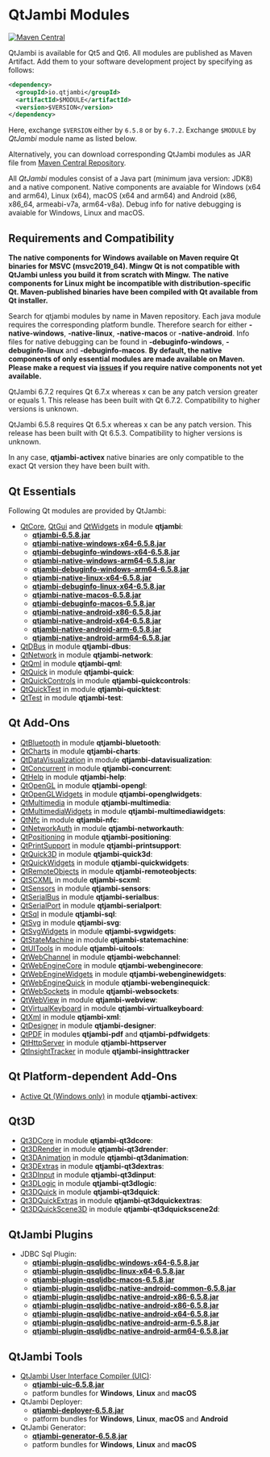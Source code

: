 # QtJambi Modules

[![Maven Central](https://maven-badges.herokuapp.com/maven-central/io.qtjambi/qtjambi/badge.svg)](https://search.maven.org/artifact/io.qtjambi/qtjambi)

QtJambi is available for Qt5 and Qt6. All modules are published as Maven Artifact. Add them to your software development project by specifying as follows:

```xml
<dependency>
  <groupId>io.qtjambi</groupId>
  <artifactId>$MODULE</artifactId>
  <version>$VERSION</version>
</dependency>
```
Here, exchange `$VERSION` either by `6.5.8` or by `6.7.2`. Exchange `$MODULE` by *QtJambi* module name as listed below.

Alternatively, you can download corresponding QtJambi modules as JAR file from [Maven Central Repository](https://search.maven.org/search?q=io.qtjambi).

All *QtJambi* modules consist of a Java part (minimum java version: JDK8) and a native component. 
Native components are avaiable for Windows (x64 and arm64), Linux (x64), macOS (x64 and arm64) and Android (x86, x86_64, armeabi-v7a, arm64-v8a). 
Debug info for native debugging is avaiable for Windows, Linux and macOS.

## Requirements and Compatibility

**The native components for Windows available on Maven require Qt binaries for MSVC (msvc2019_64). Mingw Qt is not compatible with QtJambi unless you build it from scratch with Mingw.**
**The native components for Linux might be incompatible with distribution-specific Qt. Maven-published binaries have been compiled with Qt available from Qt installer.**

Search for qtjambi modules by name in Maven repository. Each java module requires the corresponding platform bundle. Therefore search for either 
**<module>-native-windows**, **<module>-native-linux**, **<module>-native-macos** or **<module>-native-android**. 
Info files for native debugging can be found in **<module>-debuginfo-windows**, **<module>-debuginfo-linux** and **<module>-debuginfo-macos**.
**By default, the native components of only essential modules are made available on Maven. Please make a request via [issues](/../../issues) if you require native components not yet available.**

QtJambi 6.7.2 requires Qt 6.7.x whereas x can be any patch version greater or equals 1.
This release has been built with Qt 6.7.2. Compatibility to higher versions is unknown.

QtJambi 6.5.8 requires Qt 6.5.x whereas x can be any patch version.
This release has been built with Qt 6.5.3. Compatibility to higher versions is unknown.

In any case, **qtjambi-activex** native binaries are only compatible to the exact Qt version they have been built with.

## Qt Essentials

Following Qt modules are provided by QtJambi:

* [QtCore](https://doc.qt.io/qt-6/qtcore-index.html), [QtGui](https://doc.qt.io/qt-6/qtgui-index.html) and [QtWidgets](https://doc.qt.io/qt-6/qtwidgets-index.html) in module **qtjambi**:
    * [**qtjambi-6.5.8.jar**](https://search.maven.org/artifact/io.qtjambi/qtjambi/6.5.8/jar)
    * [**qtjambi-native-windows-x64-6.5.8.jar**](https://search.maven.org/artifact/io.qtjambi/qtjambi-native-windows-x64/6.5.8/jar)
    * [**qtjambi-debuginfo-windows-x64-6.5.8.jar**](https://search.maven.org/artifact/io.qtjambi/qtjambi-debuginfo-windows-x64/6.5.8/jar)
    * [**qtjambi-native-windows-arm64-6.5.8.jar**](https://search.maven.org/artifact/io.qtjambi/qtjambi-native-windows-arm64/6.5.8/jar)
    * [**qtjambi-debuginfo-windows-arm64-6.5.8.jar**](https://search.maven.org/artifact/io.qtjambi/qtjambi-debuginfo-windows-arm64/6.5.8/jar)
    * [**qtjambi-native-linux-x64-6.5.8.jar**](https://search.maven.org/artifact/io.qtjambi/qtjambi-native-linux-x64/6.5.8/jar)
    * [**qtjambi-debuginfo-linux-x64-6.5.8.jar**](https://search.maven.org/artifact/io.qtjambi/qtjambi-debuginfo-linux-x64/6.5.8/jar)
    * [**qtjambi-native-macos-6.5.8.jar**](https://search.maven.org/artifact/io.qtjambi/qtjambi-native-macos/6.5.8/jar)
    * [**qtjambi-debuginfo-macos-6.5.8.jar**](https://search.maven.org/artifact/io.qtjambi/qtjambi-debuginfo-macos/6.5.8/jar)
    * [**qtjambi-native-android-x86-6.5.8.jar**](https://search.maven.org/artifact/io.qtjambi/qtjambi-native-android-x86/6.5.8/jar)
    * [**qtjambi-native-android-x64-6.5.8.jar**](https://search.maven.org/artifact/io.qtjambi/qtjambi-native-android-x64/6.5.8/jar)
    * [**qtjambi-native-android-arm-6.5.8.jar**](https://search.maven.org/artifact/io.qtjambi/qtjambi-native-android-arm/6.5.8/jar)
    * [**qtjambi-native-android-arm64-6.5.8.jar**](https://search.maven.org/artifact/io.qtjambi/qtjambi-native-android-arm64/6.5.8/jar)
* [QtDBus](https://doc.qt.io/qt-6/qtdbus-index.html) in module **qtjambi-dbus**:
* [QtNetwork](https://doc.qt.io/qt-6/qtnetwork-index.html) in module **qtjambi-network**:
* [QtQml](https://doc.qt.io/qt-6/qtqml-index.html) in module **qtjambi-qml**:
* [QtQuick](https://doc.qt.io/qt-6/qtquick-index.html) in module **qtjambi-quick**:
* [QtQuickControls](https://doc.qt.io/qt-6/qtquickcontrols-index.html) in module **qtjambi-quickcontrols**:
* [QtQuickTest](https://doc.qt.io/qt-6/qtquicktest-index.html) in module **qtjambi-quicktest**:
* [QtTest](https://doc.qt.io/qt-6/qttest-index.html) in module **qtjambi-test**:

## Qt Add-Ons

* [QtBluetooth](https://doc.qt.io/qt-6/qtbluetooth-index.html) in module **qtjambi-bluetooth**:
* [QtCharts](https://doc.qt.io/qt-6/qtcharts-index.html) in module **qtjambi-charts**:
* [QtDataVisualization](https://doc.qt.io/qt-6/qtdatavisualization-index.html) in module **qtjambi-datavisualization**:
* [QtConcurrent](https://doc.qt.io/qt-6/qtconcurrent-index.html) in module **qtjambi-concurrent**:
* [QtHelp](https://doc.qt.io/qt-6/qthelp-index.html) in module **qtjambi-help**:
* [QtOpenGL](https://doc.qt.io/qt-6/qtopengl-index.html) in module **qtjambi-opengl**:
* [QtOpenGLWidgets](https://doc.qt.io/qt-6/qtopenglwidgets-module.html) in module **qtjambi-openglwidgets**:
* [QtMultimedia](https://doc.qt.io/qt-6/qtmultimedia-index.html) in module **qtjambi-multimedia**:
* [QtMultimediaWidgets](https://doc.qt.io/qt-6/qtmultimedia-index.html) in module **qtjambi-multimediawidgets**:
* [QtNfc](https://doc.qt.io/qt-6/qtnfc-index.html) in module **qtjambi-nfc**:
* [QtNetworkAuth](https://doc.qt.io/qt-6/qtnetworkauth-index.html) in module **qtjambi-networkauth**:
* [QtPositioning](https://doc.qt.io/qt-6/qtpositioning-index.html) in module **qtjambi-positioning**:
* [QtPrintSupport](https://doc.qt.io/qt-6/qtprintsupport-index.html) in module **qtjambi-printsupport**:
* [QtQuick3D](https://doc.qt.io/qt-6/qtquick3d-index.html) in module **qtjambi-quick3d**:
* [QtQuickWidgets](https://doc.qt.io/qt-6/qtquickwidgets-module.html) in module **qtjambi-quickwidgets**:
* [QtRemoteObjects](https://doc.qt.io/qt-6/qtremoteobjects-module.html) in module **qtjambi-remoteobjects**:
* [QtSCXML](https://doc.qt.io/qt-6/qtscxml-index.html) in module **qtjambi-scxml**:
* [QtSensors](https://doc.qt.io/qt-6/qtsensors-index.html) in module **qtjambi-sensors**:
* [QtSerialBus](https://doc.qt.io/qt-6/qtserialbus-index.html) in module **qtjambi-serialbus**:
* [QtSerialPort](https://doc.qt.io/qt-6/qtserialport-index.html) in module **qtjambi-serialport**:
* [QtSql](https://doc.qt.io/qt-6/qtsql-index.html) in module **qtjambi-sql**:
* [QtSvg](https://doc.qt.io/qt-6/qtsvg-index.html) in module **qtjambi-svg**:
* [QtSvgWidgets](https://doc.qt.io/qt-6/qtsvg-index.html) in module **qtjambi-svgwidgets**:
* [QtStateMachine](https://doc.qt.io/qt-6/qtstatemachine-index.html) in module **qtjambi-statemachine**:
* [QtUITools](https://doc.qt.io/qt-6/qtuitools-index.html) in module **qtjambi-uitools**:
* [QtWebChannel](https://doc.qt.io/qt-6/qtwebchannel-index.html) in module **qtjambi-webchannel**:
* [QtWebEngineCore](https://doc.qt.io/qt-6/qtwebengine-index.html) in module **qtjambi-webenginecore**:
* [QtWebEngineWidgets](https://doc.qt.io/qt-6/qtwebengine-index.html) in module **qtjambi-webenginewidgets**:
* [QtWebEngineQuick](https://doc.qt.io/qt-6/qtwebengine-index.html) in module **qtjambi-webenginequick**:
* [QtWebSockets](https://doc.qt.io/qt-6/qtwebsockets-index.html) in module **qtjambi-websockets**:
* [QtWebView](https://doc.qt.io/qt-6/qtwebview-index.html) in module **qtjambi-webview**:
* [QtVirtualKeyboard](https://doc.qt.io/qt-6/qtvirtualkeyboard-index.html) in module **qtjambi-virtualkeyboard**:
* [QtXml](https://doc.qt.io/qt-6/qtxml-index.html) in module **qtjambi-xml**:
* [QtDesigner](https://doc.qt.io/qt-6/qtdesigner-manual.html) in module **qtjambi-designer**:
* [QtPDF](https://doc.qt.io/qt-6/qtpdf-index.html) in modules **qtjambi-pdf** and **qtjambi-pdfwidgets**:
* [QtHttpServer](https://doc.qt.io/qt-6/qthttpserver-index.html) in module **qtjambi-httpserver**
* [QtInsightTracker](https://doc.qt.io/qt-6/qtmodules.html) in module **qtjambi-insighttracker**

## Qt Platform-dependent Add-Ons

* [Active Qt (Windows only)](https://doc.qt.io/qt-6/activeqt-manual.html) in module **qtjambi-activex**:

## Qt3D

* [Qt3DCore](https://doc.qt.io/qt-6/qt3d-index.html) in module **qtjambi-qt3dcore**:
* [Qt3DRender](https://doc.qt.io/qt-6/qt3d-index.html) in module **qtjambi-qt3drender**:
* [Qt3DAnimation](https://doc.qt.io/qt-6/qt3d-index.html) in module **qtjambi-qt3danimation**:
* [Qt3DExtras](https://doc.qt.io/qt-6/qt3d-index.html) in module **qtjambi-qt3dextras**:
* [Qt3DInput](https://doc.qt.io/qt-6/qt3d-index.html) in module **qtjambi-qt3dinput**:
* [Qt3DLogic](https://doc.qt.io/qt-6/qt3d-index.html) in module **qtjambi-qt3dlogic**:
* [Qt3DQuick](https://doc.qt.io/qt-6/qt3d-index.html) in module **qtjambi-qt3dquick**:
* [Qt3DQuickExtras](https://doc.qt.io/qt-6/qt3d-index.html) in module **qtjambi-qt3dquickextras**:
* [Qt3DQuickScene3D](https://doc.qt.io/qt-6/qt3d-index.html) in module **qtjambi-qt3dquickscene2d**:

## QtJambi Plugins

* JDBC Sql Plugin:
    * [**qtjambi-plugin-qsqljdbc-windows-x64-6.5.8.jar**](https://search.maven.org/artifact/io.qtjambi/qtjambi-plugin-qsqljdbc-windows-x64/6.5.8/jar)
    * [**qtjambi-plugin-qsqljdbc-linux-x64-6.5.8.jar**](https://search.maven.org/artifact/io.qtjambi/qtjambi-plugin-qsqljdbc-linux-x64/6.5.8/jar)
    * [**qtjambi-plugin-qsqljdbc-macos-6.5.8.jar**](https://search.maven.org/artifact/io.qtjambi/qtjambi-plugin-qsqljdbc-macos/6.5.8/jar)
    * [**qtjambi-plugin-qsqljdbc-native-android-common-6.5.8.jar**](https://search.maven.org/artifact/io.qtjambi/qtjambi-plugin-qsqljdbc-native-android-common/6.5.8/jar)
    * [**qtjambi-plugin-qsqljdbc-native-android-x86-6.5.8.jar**](https://search.maven.org/artifact/io.qtjambi/qtjambi-plugin-qsqljdbc-native-android-x86/6.5.8/jar)
    * [**qtjambi-plugin-qsqljdbc-native-android-x86-6.5.8.jar**](https://search.maven.org/artifact/io.qtjambi/qtjambi-plugin-qsqljdbc-native-android-x86/6.5.8/jar)
    * [**qtjambi-plugin-qsqljdbc-native-android-x64-6.5.8.jar**](https://search.maven.org/artifact/io.qtjambi/qtjambi-plugin-qsqljdbc-native-android-x64/6.5.8/jar)
    * [**qtjambi-plugin-qsqljdbc-native-android-arm-6.5.8.jar**](https://search.maven.org/artifact/io.qtjambi/qtjambi-plugin-qsqljdbc-native-android-arm/6.5.8/jar)
    * [**qtjambi-plugin-qsqljdbc-native-android-arm64-6.5.8.jar**](https://search.maven.org/artifact/io.qtjambi/qtjambi-plugin-qsqljdbc-native-android-arm64/6.5.8/jar)

## QtJambi Tools

* [QtJambi User Interface Compiler (UIC)](https://doc.qt.io/qt-6/designer-using-a-ui-file.html#compile-time-form-processing):
    * [**qtjambi-uic-6.5.8.jar**](https://search.maven.org/artifact/io.qtjambi/qtjambi-uic/6.5.8/jar)
    * patform bundles for **Windows**, **Linux** and **macOS**
* QtJambi Deployer:
    * [**qtjambi-deployer-6.5.8.jar**](https://search.maven.org/artifact/io.qtjambi/qtjambi-deployer/6.5.8/jar)
    * patform bundles for **Windows**, **Linux**, **macOS** and **Android**
* QtJambi Generator:
    * [**qtjambi-generator-6.5.8.jar**](https://search.maven.org/artifact/io.qtjambi/qtjambi-generator/6.5.8/jar)
    * patform bundles for **Windows**, **Linux** and **macOS**
